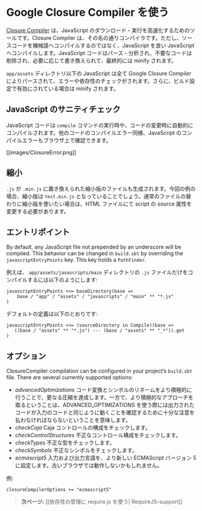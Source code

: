 <!--
# Using Google Closure Compiler
-->
# Google Closure Compiler を使う

<!--
The [Closure Compiler](http://code.google.com/p/closure-compiler/) is a tool for making JavaScript download and run faster. It is a true compiler for JavaScript - though instead of compiling from a source language to machine code, it compiles JavaScript to better JavaScript. It parses your JavaScript, analyzes it, removes dead code and rewrites and minimizes what’s left.
-->
[Closure Compiler](http://code.google.com/p/closure-compiler/) は、JavaScript のダウンロード・実行を高速化するためのツールです。Closure Compiler は、その名の通りコンパイラです。ただし、ソースコードを機械語へコンパイルするのではなく、JavaScript を良い JavaScript へコンパイルします。JavaScript コードはパース・分析され、不要なコードは削除され、必要に応じて書き換えられて、最終的には minify されます。

<!--
Any JavaScript file present in `app/assets` will be parsed by Google Closure compiler, checked for errors and dependencies and minified if activated in the build configuration.
-->
`app/assets` ディレクトリ以下の JavaScript は全て Google Closure Compiler によりパースされて、エラーや依存性のチェックがされます。さらに、ビルド設定で有効にされている場合は minify されます。

<!--
## Check JavaScript sanity
-->
## JavaScript のサニティチェック

<!--
JavaScript code is compiled during the `compile` command, as well as automatically when modified. Error are shown in the browser just like any other compilation error.
-->
JavaScript コードは `compile` コマンドの実行時や、コードの変更時に自動的にコンパイルされます。他のコードのコンパイルエラー同様、JavaScript のコンパイルエラーもブラウザ上で確認できます。

[[images/ClosureError.png]]

<!--
## Minification
-->
## 縮小

<!--
A minified file is also generated, where `.js` is replaced by `.min.js`. In our example, it would be `test.min.js`. If you want to use the minified file instead of the regular file, you need to change the script source attribute in your HTML.
-->
`.js` が `.min.js` に置き換えられた縮小版のファイルも生成されます。今回の例の場合、縮小版は `test.min.js` となっていることでしょう。通常のファイルの替わりに縮小版を使いたい場合は、HTML ファイルにて script の source 属性を変更する必要があります。

<!--
## Entry Points
-->
## エントリポイント

By default, any JavaScript file not prepended by an underscore will be compiled. This behavior can be changed in `build.sbt` by overriding the `javascriptEntryPoints` key. This key holds a `PathFinder`.

<!--
For example, to compile only `.js` file from the `app/assets/javascripts/main` directory:
-->
例えば、 `app/assets/javascripts/main` ディレクトリの `.js` ファイルだけをコンパイルするには以下のようにします:

```
javascriptEntryPoints <<= baseDirectory(base =>
    base / "app" / "assets" / "javascripts" / "main" ** "*.js"
)
```

<!--
The default definition is:
-->
デフォルトの定義は以下のとおりです:

```
javascriptEntryPoints <<= (sourceDirectory in Compile)(base =>
   ((base / "assets" ** "*.js") --- (base / "assets" ** "_*")).get
)
```

<!--
## Options
-->
## オプション

ClosureCompiler compilation can be configured in your project’s `build.sbt` file. There are several currently supported options:

<!--
- *advancedOptimizations* Achieves extra compressions by being more aggressive in the ways that it transforms code and renames symbols. However, this more aggressive approach means that you must take greater care when you use ADVANCED_OPTIMIZATIONS to ensure that the output code works the same way as the input code.
- *checkCaja* Checks Caja control structures.
- *checkControlStructures* Checks for invalid control structures.
- *checkTypes* Checks for invalid types.
- *checkSymbols* Checks for invalid symbols.
- *ecmascript5* Sets the input- and output-language to the newer ECMAScript version 5. Might break code on older browsers.
-->
- *advancedOptimizations* コード変換とシンボルのリネームをより積極的に行うことで、更なる圧縮を達成します。一方で、より積極的なアプローチを取るということは、ADVANCED_OPTIMIZATIONS を使う際には出力されたコードが入力のコードと同じように動くことを確認するために十分な注意を払わなければならないということを意味します。
- *checkCaja* Caja コントロールの構成をチェックします。
- *checkControlStructures* 不正なコントロール構成をチェックします。
- *checkTypes* 不正な型をチェックします。
- *checkSymbols* 不正なシンボルをチェックします。
- *ecmascript5* 入力および出力言語を、より新しい ECMAScript バージョン 5 に設定します。古いブラウザでは動作しないかもしれません。

<!--
Example:
-->
例:

```
closureCompilerOptions += "ecmascript5"
```

<!--
> **Next:** [[Using require.js to manage dependencies | RequireJS-support]]
-->
> **次ページ:** [[依存性の管理に require.js を使う| RequireJS-support]]
